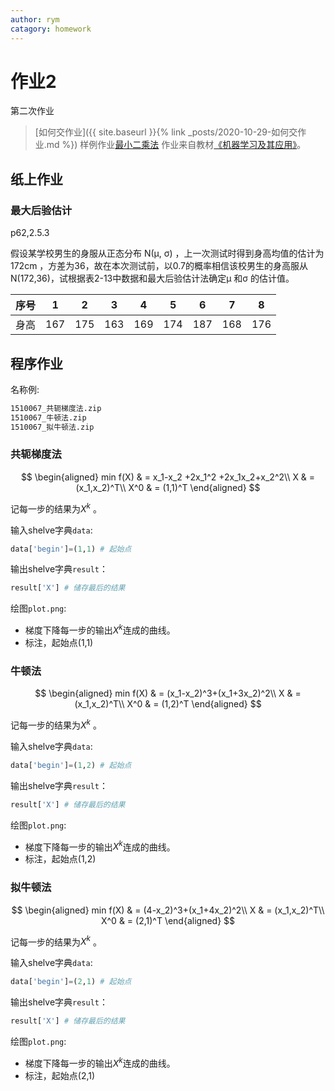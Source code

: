 ```yaml
---
author: rym
catagory: homework
---
```


# 作业2

第二次作业

<!-- more -->

> [如何交作业]({{ site.baseurl }}{% link _posts/2020-10-29-如何交作业.md %})
> 样例作业[最小二乘法]({{site.url}}/assets/files/最小二乘法_1510067.zip)
> 作业来自教材[《机器学习及其应用》](https://item.jd.com/12695228.html)。

## 纸上作业

### 最大后验估计

p62,2.5.3

假设某学校男生的身服从正态分布 N(μ, σ) ，上一次测试时得到身高均值的估计为172cm ，方差为36，故在本次测试前，以0.7的概率相信该校男生的身高服从 N(172,36)，试根据表2-13中数据和最大后验估计法确定μ 和σ 的估计值。

|序号|1|2|3|4|5|6|7|8|
|----|---|---|---|---|---|---|---|---|
|身高|167|175|163|169|174|187|168|176|

## 程序作业

名称例:

````bat
1510067_共轭梯度法.zip
1510067_牛顿法.zip
1510067_拟牛顿法.zip
````

### 共轭梯度法

$$
\begin{aligned}
min f(X) & = x_1-x_2 +2x_1^2 +2x_1x_2+x_2^2\\
    X & = (x_1,x_2)^T\\
    X^0 & = (1,1)^T
\end{aligned}
$$

记每一步的结果为$X^k$ 。

输入shelve字典`data`:

````python
data['begin']=(1,1) # 起始点
````

输出shelve字典`result`：

````python
result['X'] # 储存最后的结果
````

绘图`plot.png`:

* 梯度下降每一步的输出$X^k$连成的曲线。
* 标注，起始点(1,1)

### 牛顿法

$$
\begin{aligned}
min f(X) & = (x_1-x_2)^3+(x_1+3x_2)^2\\
    X & = (x_1,x_2)^T\\
    X^0 & = (1,2)^T
\end{aligned}
$$

记每一步的结果为$X^k$ 。

输入shelve字典`data`:

````python
data['begin']=(1,2) # 起始点
````

输出shelve字典`result`：

````python
result['X'] # 储存最后的结果
````

绘图`plot.png`:

* 梯度下降每一步的输出$X^k$连成的曲线。
* 标注，起始点(1,2)

### 拟牛顿法

$$
\begin{aligned}
min f(X) & = (4-x_2)^3+(x_1+4x_2)^2\\
    X & = (x_1,x_2)^T\\
    X^0 & = (2,1)^T
\end{aligned}
$$

记每一步的结果为$X^k$ 。

输入shelve字典`data`:

````python
data['begin']=(2,1) # 起始点
````

输出shelve字典`result`：

````python
result['X'] # 储存最后的结果
````

绘图`plot.png`:

* 梯度下降每一步的输出$X^k$连成的曲线。
* 标注，起始点(2,1)
